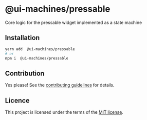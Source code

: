 # @ui-machines/pressable

Core logic for the pressable widget implemented as a state machine

## Installation

```sh
yarn add  @ui-machines/pressable
# or
npm i  @ui-machines/pressable
```

## Contribution

Yes please! See the [contributing guidelines](https://github.com/chakra-ui/ui-machines/blob/main/CONTRIBUTING.md) for details.

## Licence

This project is licensed under the terms of the [MIT license](https://github.com/chakra-ui/ui-machines/blob/main/LICENSE).
